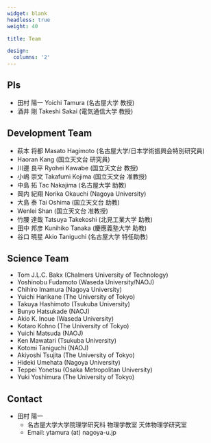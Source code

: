 ```yaml
---
widget: blank
headless: true
weight: 40

title: Team

design:
  columns: '2'
---
```


## PIs
- 田村 陽一 Yoichi Tamura (名古屋大学 教授)
- 酒井 剛 Takeshi Sakai (電気通信大学 教授)
## Development Team
- 萩本 将都 Masato Hagimoto (名古屋大学/日本学術振興会特別研究員)
- Haoran Kang (国立天文台 研究員)
- 川邊 良平 Ryohei Kawabe (国立天文台 教授)
- 小嶋 崇文 Takafumi Kojima (国立天文台 准教授)
- 中島 拓 Tac Nakajima (名古屋大学 助教)
- 岡内 紀翔 Norika Okauchi (Nagoya University)
- 大島 泰 Tai Oshima (国立天文台 助教)
- Wenlei Shan (国立天文台 准教授)
- 竹腰 達哉 Tatsuya Takekoshi (北見工業大学 助教)
- 田中 邦彦 Kunihiko Tanaka (慶應義塾大学 助教)
- 谷口 暁星 Akio Taniguchi (名古屋大学 特任助教)
## Science Team
- Tom J.L.C. Bakx (Chalmers University of Technology)
- Yoshinobu Fudamoto (Waseda University/NAOJ)
- Chihiro Imamura (Nagoya University)
- Yuichi Harikane (The University of Tokyo)
- Takuya Hashimoto (Tsukuba University)
- Bunyo Hatsukade (NAOJ)
- Akio K. Inoue (Waseda University)
- Kotaro Kohno (The University of Tokyo)
- Yuichi Matsuda (NAOJ)
- Ken Mawatari (Tsukuba University)
- Kotomi Taniguchi (NAOJ)
- Akiyoshi Tsujita (The University of Tokyo)
- Hideki Umehata (Nagoya University)
- Teppei Yonetsu (Osaka Metropolitan University)
- Yuki Yoshimura (The University of Tokyo)
## Contact
- 田村 陽一
  - 名古屋大学大学院理学研究科 物理学教室 天体物理学研究室
  - Email: ytamura (at) nagoya-u.jp
